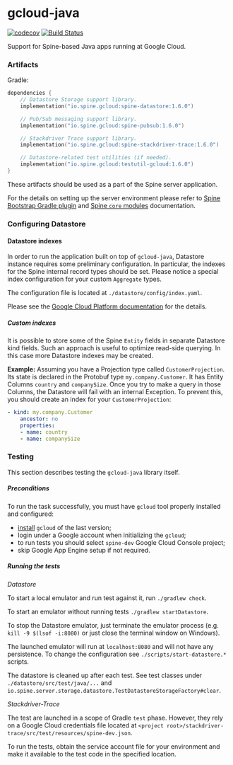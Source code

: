 # gcloud-java

[![codecov][codecov-badge]][codecov] [![Build Status][travis-badge]][travis]

[codecov]: https://codecov.io/gh/SpineEventEngine/gcloud-java
[codecov-badge]: https://codecov.io/gh/SpineEventEngine/gcloud-java/branch/master/graph/badge.svg
[travis]: https://travis-ci.com/SpineEventEngine/gcloud-java
[travis-badge]: https://travis-ci.com/SpineEventEngine/gcloud-java.svg?branch=master
 
Support for Spine-based Java apps running at Google Cloud.

### Artifacts

Gradle:

```kotlin
dependencies {
    // Datastore Storage support library.
    implementation("io.spine.gcloud:spine-datastore:1.6.0")

    // Pub/Sub messaging support library.
    implementation("io.spine.gcloud:spine-pubsub:1.6.0")

    // Stackdriver Trace support library.
    implementation("io.spine.gcloud:spine-stackdriver-trace:1.6.0")

    // Datastore-related test utilities (if needed).
    implementation("io.spine.gcloud:testutil-gcloud:1.6.0")
}
```

These artifacts should be used as a part of the Spine server application.
 
For the details on setting up the server environment please refer to
[Spine Bootstrap Gradle plugin][bootstrap] and [Spine `core` modules][core-java] documentation. 

[bootstrap]: https://github.com/SpineEventEngine/bootstrap/
[core-java]: https://github.com/SpineEventEngine/core-java/

### Configuring Datastore

#### Datastore indexes

In order to run the application built on top of `gcloud-java`, Datastore instance requires some 
preliminary configuration. In particular, the indexes for the Spine internal record types should 
be set. Please notice a special index configuration for your custom `Aggregate` types.

The configuration file is located at `./datastore/config/index.yaml`. 

Please see the [Google Cloud Platform documentation][datastore-index] for the details.

[datastore-index]: https://cloud.google.com/datastore/docs/tools/indexconfig

##### Custom indexes

It is possible to store some of the Spine `Entity` fields in separate Datastore kind fields. 
Such an approach is useful to optimize read-side querying. In this case more Datastore indexes may
 be created.

__Example:__
Assuming you have a Projection type called `CustomerProjection`. Its state is declared in 
the Protobuf type `my.company.Customer`. It has Entity Columns `country` and `companySize`. 
Once you try to make a query in those Columns, the Datastore will fail with 
an internal Exception. To prevent this, you should create an index for your `CustomerProjection`:

```yaml
- kind: my.company.Customer
    ancestor: no
    properties:
    - name: country
    - name: companySize
```

### Testing

This section describes testing the `gcloud-java` library itself.

##### Preconditions

To run the task successfully, you must have `gcloud` tool properly installed and configured: 
 - [install][gcloud-install] `gcloud` of the last version;
 - login under a Google account when initializing the `gcloud`;
 - to run tests you should select `spine-dev` Google Cloud Console project;
 - skip Google App Engine setup if not required.

[gcloud-install]: https://cloud.google.com/sdk/docs/downloads-interactive

##### Running the tests

*Datastore*

To start a local emulator and run test against it, run `./gradlew check`.

To start an emulator without running tests `./gradlew startDatastore`.

To stop the Datastore emulator, just terminate the emulator process (e.g. `kill -9 $(lsof -i:8080)` 
or just close the terminal window on Windows).

The launched emulator will run at `localhost:8080` and will not have any persistence.
To change the configuration see `./scripts/start-datastore.*` scripts.

The datastore is cleaned up after each test.
See test classes under `./datastore/src/test/java/...` and 
`io.spine.server.storage.datastore.TestDatastoreStorageFactory#clear`.

*Stackdriver-Trace*

The test are launched in a scope of Gradle `test` phase. However, they rely on a Google Cloud 
credentials file located at `<project root>/stackdriver-trace/src/test/resources/spine-dev.json`.

To run the tests, obtain the service account file for your environment and make it available 
to the test code in the specified location.
